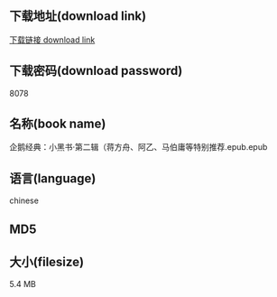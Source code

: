 ## 下载地址(download link)
[下载链接 download link](https://voluble-croquembouche-d321dc.netlify.app/?s=%E4%BC%81%E9%B9%85%E7%BB%8F%E5%85%B8%EF%BC%9A%E5%B0%8F%E9%BB%91%E4%B9%A6%C2%B7%E7%AC%AC%E4%BA%8C%E8%BE%91%EF%BC%88%E8%92%8B%E6%96%B9%E8%88%9F%E3%80%81%E9%98%BF%E4%B9%99%E3%80%81%E9%A9%AC%E4%BC%AF%E5%BA%B8%E7%AD%89%E7%89%B9%E5%88%AB%E6%8E%A8%E8%8D%90.epub)

## 下载密码(download password)
8078

## 名称(book name)
企鹅经典：小黑书·第二辑（蒋方舟、阿乙、马伯庸等特别推荐.epub.epub

## 语言(language)
chinese

## MD5


## 大小(filesize)
5.4 MB
